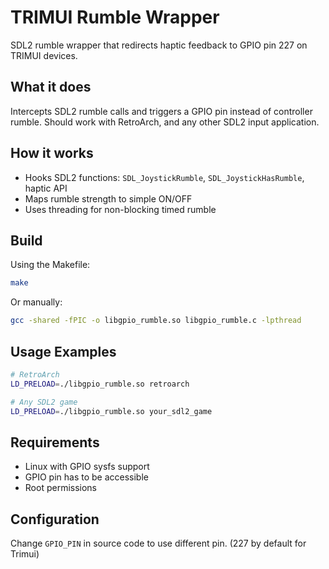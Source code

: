 # TRIMUI Rumble Wrapper
SDL2 rumble wrapper that redirects haptic feedback to GPIO pin 227 on TRIMUI devices.

## What it does
Intercepts SDL2 rumble calls and triggers a GPIO pin instead of controller rumble. Should work with RetroArch, and any other SDL2 input application.

## How it works
- Hooks SDL2 functions: `SDL_JoystickRumble`, `SDL_JoystickHasRumble`, haptic API
- Maps rumble strength to simple ON/OFF 
- Uses threading for non-blocking timed rumble

## Build
Using the Makefile:
```bash
make
```

Or manually:
```bash
gcc -shared -fPIC -o libgpio_rumble.so libgpio_rumble.c -lpthread
```

## Usage Examples
```bash
# RetroArch  
LD_PRELOAD=./libgpio_rumble.so retroarch

# Any SDL2 game
LD_PRELOAD=./libgpio_rumble.so your_sdl2_game
```

## Requirements
- Linux with GPIO sysfs support
- GPIO pin has to be accessible
- Root permissions

## Configuration
Change `GPIO_PIN` in source code to use different pin. (227 by default for Trimui)

